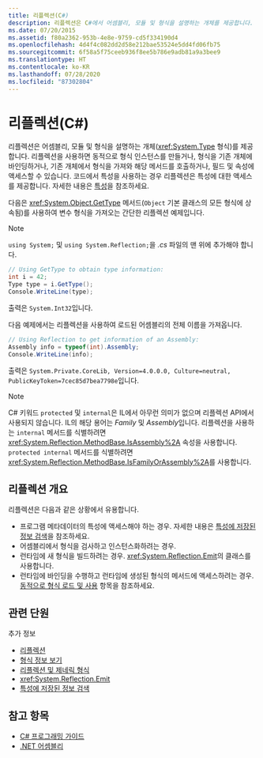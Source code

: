 ```yaml
---
title: 리플렉션(C#)
description: 리플렉션은 C#에서 어셈블리, 모듈 및 형식을 설명하는 개체를 제공합니다. 코드에 특성이 포함되어 있으면 리플렉션을 사용하여 액세스할 수 있습니다.
ms.date: 07/20/2015
ms.assetid: f80a2362-953b-4e8e-9759-cd5f334190d4
ms.openlocfilehash: 4d4f4c082dd2d58e212bae53524e5dd4fd06fb75
ms.sourcegitcommit: 6f58a5f75ceeb936f8ee5b786e9adb81a9a3bee9
ms.translationtype: HT
ms.contentlocale: ko-KR
ms.lasthandoff: 07/28/2020
ms.locfileid: "87302804"
---
```

# <a name="reflection-c"></a>리플렉션(C#)

리플렉션은 어셈블리, 모듈 및 형식을 설명하는 개체(<xref:System.Type> 형식)를 제공합니다. 리플렉션을 사용하면 동적으로 형식 인스턴스를 만들거나, 형식을 기존 개체에 바인딩하거나, 기존 개체에서 형식을 가져와 해당 메서드를 호출하거나, 필드 및 속성에 액세스할 수 있습니다. 코드에서 특성을 사용하는 경우 리플렉션은 특성에 대한 액세스를 제공합니다. 자세한 내용은 [특성](../../../standard/attributes/index.md)을 참조하세요.

다음은 <xref:System.Object.GetType> 메서드(`Object` 기본 클래스의 모든 형식에 상속됨)를 사용하여 변수 형식을 가져오는 간단한 리플렉션 예제입니다.

> [!NOTE]
> `using System;` 및 `using System.Reflection;`을 *.cs* 파일의 맨 위에 추가해야 합니다.

```csharp
// Using GetType to obtain type information:
int i = 42;
Type type = i.GetType();
Console.WriteLine(type);
```

출력은 `System.Int32`입니다.

다음 예제에서는 리플렉션을 사용하여 로드된 어셈블리의 전체 이름을 가져옵니다.

```csharp
// Using Reflection to get information of an Assembly:
Assembly info = typeof(int).Assembly;
Console.WriteLine(info);
```

출력은 `System.Private.CoreLib, Version=4.0.0.0, Culture=neutral, PublicKeyToken=7cec85d7bea7798e`입니다.

> [!NOTE]
> C# 키워드 `protected` 및 `internal`은 IL에서 아무런 의미가 없으며 리플렉션 API에서 사용되지 않습니다. IL의 해당 용어는 *Family* 및 *Assembly*입니다. 리플렉션을 사용하는 `internal` 메서드를 식별하려면 <xref:System.Reflection.MethodBase.IsAssembly%2A> 속성을 사용합니다. `protected internal` 메서드를 식별하려면 <xref:System.Reflection.MethodBase.IsFamilyOrAssembly%2A>를 사용합니다.

## <a name="reflection-overview"></a>리플렉션 개요

리플렉션은 다음과 같은 상황에서 유용합니다.

- 프로그램 메타데이터의 특성에 액세스해야 하는 경우. 자세한 내용은 [특성에 저장된 정보 검색](../../../standard/attributes/retrieving-information-stored-in-attributes.md)을 참조하세요.
- 어셈블리에서 형식을 검사하고 인스턴스화하려는 경우.
- 런타임에 새 형식을 빌드하려는 경우. <xref:System.Reflection.Emit>의 클래스를 사용합니다.
- 런타임에 바인딩을 수행하고 런타임에 생성된 형식의 메서드에 액세스하려는 경우. [동적으로 형식 로드 및 사용](../../../framework/reflection-and-codedom/dynamically-loading-and-using-types.md) 항목을 참조하세요.

## <a name="related-sections"></a>관련 단원

추가 정보

- [리플렉션](../../../framework/reflection-and-codedom/reflection.md)
- [형식 정보 보기](../../../framework/reflection-and-codedom/viewing-type-information.md)
- [리플렉션 및 제네릭 형식](../../../framework/reflection-and-codedom/reflection-and-generic-types.md)
- <xref:System.Reflection.Emit>
- [특성에 저장된 정보 검색](../../../standard/attributes/retrieving-information-stored-in-attributes.md)

## <a name="see-also"></a>참고 항목

- [C# 프로그래밍 가이드](../index.md)
- [.NET 어셈블리](../../../standard/assembly/index.md)

